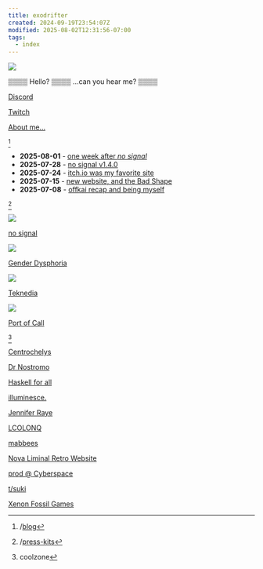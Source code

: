 ```yaml
---
title: exodrifter
created: 2024-09-19T23:54:07Z
modified: 2025-08-02T12:31:56-07:00
tags:
  - index
---
```


<div class="home-banner">

![](blog/avatar.png)

<div>

▒▒▒▒ Hello? ▒▒▒▒ ...can you hear me? ▒▒▒▒

<div class="flex">

<i class="ri-discord-fill"></i> [Discord](https://discord.gg/arqFQVt)

<i class="ri-twitch-fill"></i> [Twitch](https://www.twitch.tv/exodrifter_)

<i class="ri-user-fill"></i> [About me...](about.md)

</div>

</div>
</div>

[^blog]

[^blog]: /[blog](blog/index.md)

- **2025-08-01** - [one week after *no signal*](blog/20250731075133.md)
- **2025-07-28** - [no signal v1.4.0](blog/20250728153807.md)
- **2025-07-24** - [itch.io was my favorite site](blog/20250724073550.md)
- **2025-07-15** - [new website, and the Bad Shape](blog/20250715200219.md)
- **2025-07-08** - [offkai recap and being myself](blog/20250707063429.md)

[^press-kits]

[^press-kits]: /[press-kits](press-kits/index.md)

<div class="project-banner">
<a href="press-kits/no-signal/index.html">

![](press-kits/no-signal/hero.png)

no signal

</a>
</div>

<div class="project-banner">
<a href="press-kits/gender-dysphoria/index.html">

![](press-kits/gender-dysphoria/screen-6.png)

Gender Dysphoria

</a>
</div>

<div class="project-banner">
<a href="press-kits/teknedia/index.html">

![](press-kits/teknedia/screen-3.jpg)

Teknedia

</a>
</div>

<div class="project-banner">
<a href="press-kits/port-of-call/index.html">

![](press-kits/port-of-call/screen-5.jpg)

Port of Call

</a>
</div>

[^coolzone]

[^coolzone]: coolzone

<div class="flex">

[Centrochelys](http://www.brendanmcleod.dev/)

[Dr Nostromo](http://www.drnostromo.com/)

[Haskell for all](https://www.haskellforall.com/)

[illuminesce.](https://illuminesce.net/)

[Jennifer Raye](https://jennraye.moe)

[LCOLONQ](https://pub.colonq.computer/~llll/)

[mabbees](https://mabbees.neocities.org/)

[Nova Liminal Retro Website](https://novashy.com/webjam/index.html)

[prod @ Cyberspace](https://pub.colonq.computer/~prod/)

[t/suki](https://forum.tsuki.games)

[Xenon Fossil Games](http://xenonfossil.games)

</div>
